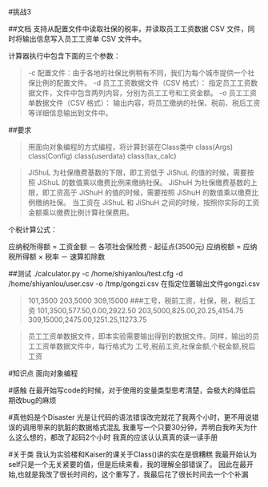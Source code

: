 #挑战3 

##文档
支持从配置文件中读取社保的税率，并读取员工工资数据 CSV 文件，同时将输出信息写入员工工资单 CSV 文件中。

计算器执行中包含下面的三个参数：

>-c 配置文件：由于各地的社保比例稍有不同，我们为每个城市提供一个社保比例的配置文件。
>-d 员工工资数据文件（CSV 格式）： 指定员工工资数据文件，文件中包含两列内容，分别为员工工号和工资金额。
>-o 员工工资单数据文件（CSV 格式）： 输出内容，将员工缴纳的社保、税前、税后工资等详细信息输出到文件中。

##要求
>用面向对象编程的方式编程，将计算封装在Class类中
    class(Args)
    class(Config)
    class(userdata)
    class(tax_calc)

>JiShuL 为社保缴费基数的下限，即工资低于 JiShuL 的值的时候，需要按照 JiShuL 的数值乘以缴费比例来缴纳社保。
>JiShuH 为社保缴费基数的上限，即工资高于 JiShuH 的值的时候，需要按照 JiShuH 的数值乘以缴费比例缴纳社保。
>当工资在 JiShuL 和 JiShuH 之间的时候，按照你实际的工资金额乘以缴费比例计算社保费用。

个税计算公式：

应纳税所得额 = 工资金额 － 各项社会保险费 - 起征点(3500元)
应纳税额 = 应纳税所得额 × 税率 － 速算扣除数


##测试
./calculator.py -c /home/shiyanlou/test.cfg -d /home/shiyanlou/user.csv -o /tmp/gongzi.csv
在指定位置输出文件gongzi.csv


>101,3500
203,5000
309,15000
###工号，税前工资，社保，税，税后工资
>101,3500,577.50,0.00,2922.50
203,5000,825.00,20.25,4154.75
309,15000,2475.00,1251.25,11273.75

>员工工资单数据文件，即本实验需要输出得到的数据文件。同样，输出的员工工资单数据文件中，每行格式为 
    工号,税前工资,社保金额,个税金额,税后工资

#知识点
面向对象编程

#感触
在最开始写code的时候，对于使用的变量类型思考清楚，会极大的降低后期改bug的麻烦

#真他妈是个Disaster
光是让代码的语法错误改完就花了我两个小时，更不用说错误的调用带来的肮脏的数据格式混乱
我重写一个只要30分钟，弄明白我昨天为什么这么想的，都改了起码2个小时
我真的应该认认真真的读一读手册

#关于类
我认为实验楼和Kaiser的课关于Class()讲的实在是很糟糕
我最开始认为self只是一个无关紧要的值，但是后续来看，我的理解全部错误了。
因此在最开始,也就是我改了很长时间的，这个重写了，我最后花了很长时间去一个个补漏
